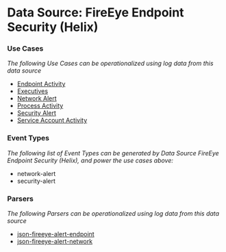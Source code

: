 Data Source: FireEye Endpoint Security (Helix)
==============================================

### Use Cases

_The following Use Cases can be operationalized using log data from this data source_

* [Endpoint Activity](usecase_endpoint_activity.md)
* [Executives](usecase_executives.md)
* [Network Alert](usecase_network_alert.md)
* [Process Activity](usecase_process_activity.md)
* [Security Alert](usecase_security_alert.md)
* [Service Account Activity](usecase_service_account_activity.md)


### Event Types

_The following list of Event Types can be generated by Data Source FireEye Endpoint Security (Helix), and power the use cases above:_

- network-alert
- security-alert


### Parsers

_The following Parsers can be operationalized using log data from this data source_

* [json-fireeye-alert-endpoint](parserContent_json-fireeye-alert-endpoint.md)
* [json-fireeye-alert-network](parserContent_json-fireeye-alert-network.md)
